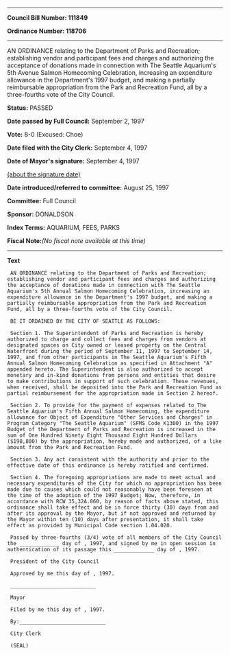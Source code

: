 

********

**Council Bill Number: 111849**
   
**Ordinance Number: 118706**
********

 AN ORDINANCE relating to the Department of Parks and Recreation; establishing vendor and participant fees and charges and authorizing the acceptance of donations made in connection with The Seattle Aquarium's 5th Avenue Salmon Homecoming Celebration, increasing an expenditure allowance in the Department's 1997 budget, and making a partially reimbursable appropriation from the Park and Recreation Fund, all by a three-fourths vote of the City Council.

**Status:** PASSED
   
**Date passed by Full Council:** September 2, 1997
   
**Vote:** 8-0 (Excused: Choe)
   
**Date filed with the City Clerk:** September 4, 1997
   
**Date of Mayor's signature:** September 4, 1997
   
[(about the signature date)](/~public/approvaldate.htm)
   
   
   
**Date introduced/referred to committee:** August 25, 1997
   
**Committee:** Full Council
   
**Sponsor:** DONALDSON
   
   
**Index Terms:** AQUARIUM, FEES, PARKS

**Fiscal Note:**_(No fiscal note available at this time)_

********

**Text**
   
```
 AN ORDINANCE relating to the Department of Parks and Recreation; establishing vendor and participant fees and charges and authorizing the acceptance of donations made in connection with The Seattle Aquarium's 5th Annual Salmon Homecoming Celebration, increasing an expenditure allowance in the Department's 1997 budget, and making a partially reimbursable appropriation from the Park and Recreation Fund, all by a three-fourths vote of the City Council.

 BE IT ORDAINED BY THE CITY OF SEATTLE AS FOLLOWS:

 Section 1. The Superintendent of Parks and Recreation is hereby authorized to charge and collect fees and charges from vendors at designated spaces on City owned or leased property on the Central Waterfront during the period of September 11, 1997 to September 14, 1997, and from other participants in The Seattle Aquarium's Fifth Annual Salmon Homecoming Celebration as specified in Attachment "A" appended hereto. The Superintendent is also authorized to accept monetary and in-kind donations from persons and entities that desire to make contributions in support of such celebration. These revenues, when received, shall be deposited into the Park and Recreation Fund as partial reimbursement for the appropriation made in Section 2 hereof.

 Section 2. To provide for the payment of expenses related to The Seattle Aquarium's Fifth Annual Salmon Homecoming, the expenditure allowance for Object of Expenditure "Other Services and Charges" in Program Category "The Seattle Aquarium" (SFMS Code K1300) in the 1997 Budget of the Department of Parks and Recreation is increased in the sum of One Hundred Ninety Eight Thousand Eight Hundred Dollars ($198,800) by the appropriation, hereby made and authorized, of a like amount from the Park and Recreation Fund.

 Section 3. Any act consistent with the authority and prior to the effective date of this ordinance is hereby ratified and confirmed.

 Section 4. The foregoing appropriations are made to meet actual and necessary expenditures of the City for which no appropriation has been made due to causes which could not reasonably have been foreseen at the time of the adoption of the 1997 Budget; Now, therefore, in accordance with RCW 35,32A.060, by reason of facts above stated, this ordinance shall take effect and be in force thirty (30) days from and after its approval by the Mayor, but if not approved and returned by the Mayor within ten (10) days after presentation, it shall take effect as provided by Municipal Code section 1.04.020.

 Passed by three-fourths (3/4) vote of all members of the City Council the _____________ day of , 1997, and signed by me in open session in authentication of its passage this _____________ day of , 1997.

 President of the City Council

 Approved by me this day of , 1997.

 ____________________________

 Mayor

 Filed by me this day of , 1997.

 By:____________________________

 City Clerk

 (SEAL)

```
